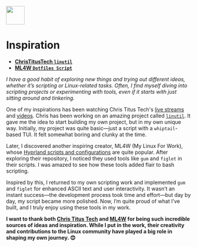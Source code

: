 <img src="https://cdn-icons-png.flaticon.com/128/7119/7119415.png" width="50" />

<br>

# Inspiration

- **[ChrisTitusTech `linutil`](https://github.com/ChrisTitusTech/linutil/)**  
- **[ML4W `Dotfiles Script`](https://github.com/mylinuxforwork/dotfiles)**

*I have a good habit of exploring new things and trying out different ideas, whether it’s scripting or Linux-related tasks. Often, I find myself diving into scripting projects or experimenting with tools, even if it starts with just sitting around and tinkering.*

One of my inspirations has been watching Chris Titus Tech's [live streams](https://www.youtube.com/@TitusTechTalk) and [videos](https://www.youtube.com/@ChrisTitusTech). Chris has been working on an amazing project called [`linutil`](https://github.com/ChrisTitusTech/linutil/). It gave me the idea to start building my own project, but in my own unique way. Initially, my project was quite basic—just a script with a `whiptail`-based TUI. It felt somewhat boring and clunky at the time.

Later, I discovered another inspiring creator, ML4W (My Linux For Work), whose [Hyprland scripts and configurations](https://github.com/mylinuxforwork/dotfiles) are quite popular. After exploring their repository, I noticed they used tools like `gum` and `figlet` in their scripts. I was amazed to see how these tools added flair to bash scripting.

Inspired by this, I returned to my own scripting work and implemented `gum` and `figlet` for enhanced ASCII text and user interactivity. It wasn’t an instant success—the development process took time and effort—but day by day, my script became more polished. Now, I’m quite proud of what I’ve built, and I truly enjoy using these tools in my work.

**I want to thank both [Chris Titus Tech](https://github.com/ChrisTitusTech) and [ML4W](https://github.com/mylinuxforwork/) for being such incredible sources of ideas and inspiration. While I put in the work, their creativity and contributions to the Linux community have played a big role in shaping my own journey. 😊**


